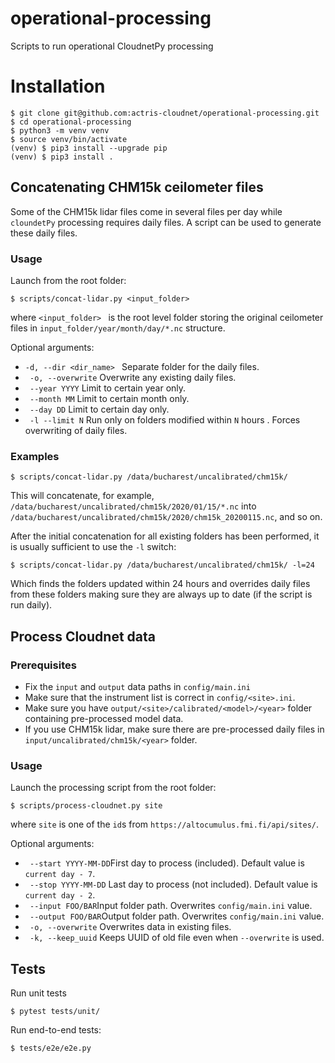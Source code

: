 # operational-processing
Scripts to run operational CloudnetPy processing

# Installation
```
$ git clone git@github.com:actris-cloudnet/operational-processing.git
$ cd operational-processing
$ python3 -m venv venv
$ source venv/bin/activate
(venv) $ pip3 install --upgrade pip
(venv) $ pip3 install .
```

## Concatenating CHM15k ceilometer files
Some of the CHM15k lidar files come in several files per day while ```cloundetPy``` 
processing requires daily files. A script can be used to generate these daily files. 
### Usage
Launch from the root folder:
```
$ scripts/concat-lidar.py <input_folder>
```
where ```<input_folder> ``` is the root level folder storing the original ceilometer files in 
```input_folder/year/month/day/*.nc``` structure.

Optional arguments:
*  ```-d, --dir <dir_name> ``` Separate folder for the daily files.
* ``` -o, --overwrite``` Overwrite any existing daily files.
* ``` --year YYYY``` Limit to certain year only.
* ``` --month MM``` Limit to certain month only.
* ``` --day DD``` Limit to certain day only.
* ``` -l --limit N``` Run only on folders modified within ```N``` hours . Forces overwriting of daily files.

### Examples
```
$ scripts/concat-lidar.py /data/bucharest/uncalibrated/chm15k/ 
```
This will concatenate, for example, ```/data/bucharest/uncalibrated/chm15k/2020/01/15/*.nc``` into 
```/data/bucharest/uncalibrated/chm15k/2020/chm15k_20200115.nc```, and so on.

After the initial concatenation for all existing folders has been performed, 
it is usually sufficient to use the ```-l``` switch:

```
$ scripts/concat-lidar.py /data/bucharest/uncalibrated/chm15k/ -l=24
```
Which finds the folders updated within 24 hours and overrides daily files from these folders 
making sure they are always up to date (if the script is run daily).

## Process Cloudnet data

### Prerequisites

* Fix the ```input``` and ```output``` data paths in ```config/main.ini``` 
* Make sure that the instrument list is correct in ```config/<site>.ini```.
* Make sure you have ```output/<site>/calibrated/<model>/<year>``` folder containing pre-processed model data. 
* If you use CHM15k lidar, make sure there are pre-processed daily files in ```input/uncalibrated/chm15k/<year>``` folder.

### Usage

Launch the processing script from the root folder:
```
$ scripts/process-cloudnet.py site
```
where ```site``` is one of the ```id```s from ```https://altocumulus.fmi.fi/api/sites/```.

Optional arguments:
* ``` --start YYYY-MM-DD```First day to process (included). Default value is ```current day - 7```.
* ``` --stop YYYY-MM-DD``` Last day to process (not included). Default value is ```current day - 2```.
* ``` --input FOO/BAR```Input folder path. Overwrites ```config/main.ini``` value.
* ``` --output FOO/BAR```Output folder path. Overwrites ```config/main.ini``` value.
* ``` -o, --overwrite``` Overwrites data in existing files.
* ``` -k, --keep_uuid``` Keeps UUID of old file even when ```--overwrite``` is used.

## Tests
Run unit tests
```
$ pytest tests/unit/
```

Run end-to-end tests:
```
$ tests/e2e/e2e.py
```


